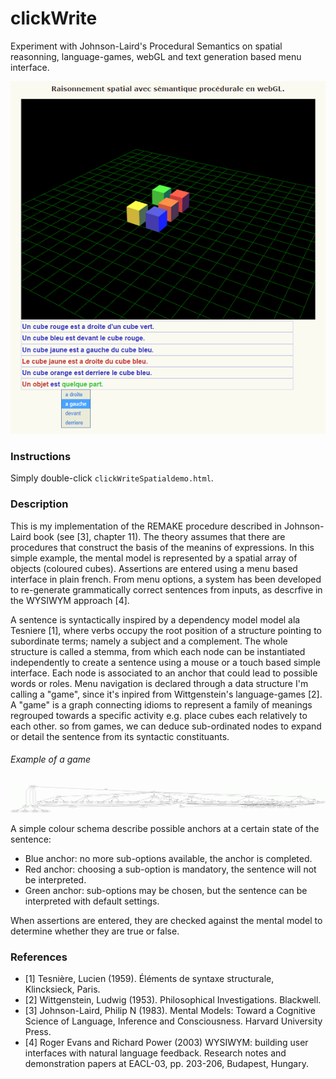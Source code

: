 clickWrite
==========

Experiment with Johnson-Laird's Procedural Semantics on spatial reasonning, language-games, webGL and text generation based menu interface.

![](snapshot.png)

### Instructions
Simply double-click `clickWriteSpatialdemo.html`.  

### Description
This is my implementation of the REMAKE procedure described in Johnson-Laird book (see [3], chapter 11). The theory assumes that there are procedures that construct the basis of the meanins of expressions. In this simple example, the mental model is represented by a spatial array of objects (coloured cubes). Assertions are entered using a menu based interface in plain french. From menu options, a system has been developed to re-generate grammatically correct sentences from inputs, as descrfive in the WYSIWYM approach [4]. 

A sentence is syntactically inspired by a dependency model model ala Tesniere [1], where verbs occupy the root position of a structure pointing to subordinate terms; namely a subject and a complement. The whole structure is called a stemma, from which each node can be instantiated independently to create a sentence using a mouse or a touch based simple interface. Each node is associated to an anchor that could lead to possible words or roles. Menu navigation is declared through a data structure I'm calling a "game", since it's inpired from Wittgenstein's language-games [2]. A "game" is a graph connecting idioms to represent a family of meanings regrouped towards a specific activity e.g. place cubes each relatively to each other. so from games, we can deduce sub-ordinated nodes to expand or detail the sentence from its syntactic constituants.

###### Example of a game

![](models/game.gif)

A simple colour schema describe possible anchors at a certain state of the sentence:
- Blue anchor: no more sub-options available, the anchor is completed.
- Red anchor: choosing a sub-option is mandatory, the sentence will not be interpreted.
- Green anchor: sub-options may be chosen, but the sentence can be interpreted with default settings.

When assertions are entered, they are checked against the mental model to determine whether they are true or false.

### References
- [1] Tesnière, Lucien (1959). Éléments de syntaxe structurale, Klincksieck, Paris.
- [2] Wittgenstein, Ludwig (1953). Philosophical Investigations. Blackwell.
- [3] Johnson-Laird, Philip N (1983). Mental Models: Toward a Cognitive Science of Language, Inference and Consciousness. Harvard University Press.
- [4] Roger Evans and Richard Power (2003) WYSIWYM: building user interfaces with natural language feedback. Research notes and demonstration papers at EACL-03, pp. 203-206, Budapest, Hungary.
